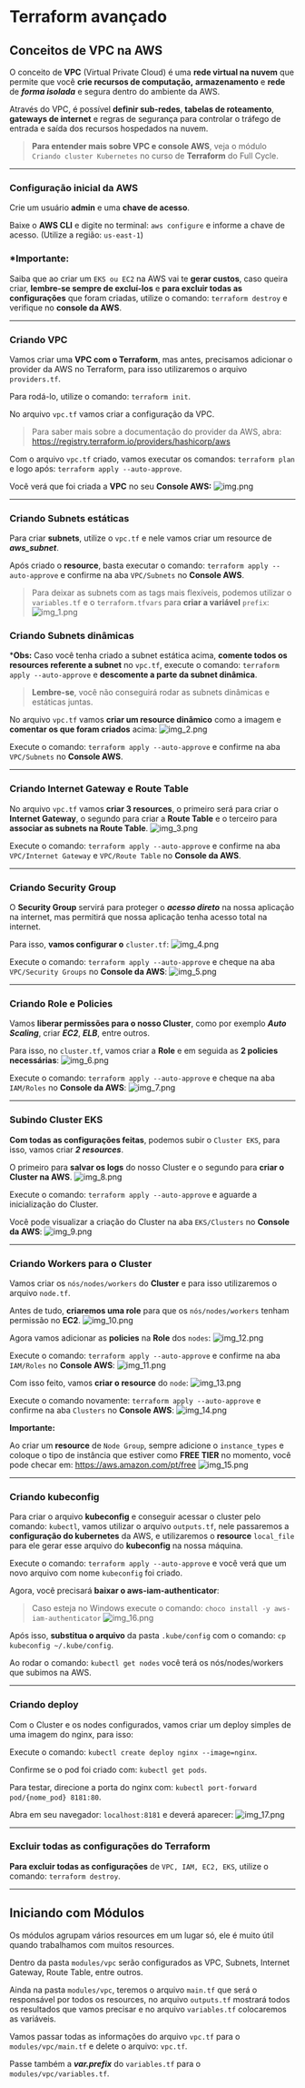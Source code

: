 # Terraform avançado

## Conceitos de VPC na AWS

O conceito de **VPC** (Virtual Private Cloud) é uma **rede virtual na nuvem** que permite que você **crie recursos de computação,**
**armazenamento** e **rede** de _**forma isolada**_ e segura dentro do ambiente da AWS.

Através do VPC, é possível **definir sub-redes**, **tabelas de roteamento**, **gateways de internet** e regras de segurança para
controlar o tráfego de entrada e saída dos recursos hospedados na nuvem.

>**Para entender mais sobre VPC e console AWS**, veja o módulo `Criando cluster Kubernetes` no curso
de **Terraform** do Full Cycle.

---

### Configuração inicial da AWS

Crie um usuário **admin** e uma **chave de acesso**.

Baixe o **AWS CLI** e digite no terminal: `aws configure` e informe a chave de acesso. (Utilize a região: `us-east-1`)

### *Importante:

Saiba que ao criar um `EKS ou EC2` na AWS vai te **gerar custos**, caso queira criar, **lembre-se sempre de excluí-los**
e **para excluir todas as configurações** que foram criadas, utilize o comando: `terraform destroy` e verifique no
**console da AWS**.

---

### Criando VPC

Vamos criar uma **VPC com o Terraform**, mas antes, precisamos adicionar o provider da AWS no Terraform, para isso
utilizaremos o arquivo `providers.tf`.

Para rodá-lo, utilize o comando: `terraform init`.

No arquivo `vpc.tf` vamos criar a configuração da VPC.

> Para saber mais sobre a documentação do provider da AWS, abra: https://registry.terraform.io/providers/hashicorp/aws

Com o arquivo `vpc.tf` criado, vamos executar os comandos: `terraform plan` e logo após: `terraform apply --auto-approve`.

Você verá que foi criada a **VPC** no seu **Console AWS:**
![img.png](readme_images/img.png)

---

### Criando Subnets estáticas

Para criar **subnets**, utilize o `vpc.tf` e nele vamos criar um resource de _**aws_subnet**_.

Após criado o **resource**, basta executar o comando: `terraform apply --auto-approve` e confirme na aba `VPC/Subnets` no **Console AWS**.

> Para deixar as subnets com as tags mais flexíveis, podemos utilizar o `variables.tf` e o `terraform.tfvars` para **criar a
variável** `prefix`:
![img_1.png](readme_images/img_1.png)

### Criando Subnets dinâmicas

***Obs:** Caso você tenha criado a subnet estática acima, **comente todos os resources referente a subnet** no `vpc.tf`,
execute o comando: `terraform apply --auto-approve` e **descomente a parte da subnet dinâmica**.

> **Lembre-se**, você não conseguirá rodar as subnets dinâmicas e estáticas juntas.

No arquivo `vpc.tf` vamos **criar um resource dinâmico** como a imagem e **comentar os que foram criados** acima:
![img_2.png](readme_images/img_2.png)

Execute o comando: `terraform apply --auto-approve` e confirme na aba `VPC/Subnets` no **Console AWS**.

---

### Criando Internet Gateway e Route Table

No arquivo `vpc.tf` vamos **criar 3 resources**, o primeiro será para criar o **Internet Gateway**, o segundo para criar a
**Route Table** e o terceiro para **associar as subnets na Route Table**.
![img_3.png](readme_images/img_3.png)

Execute o comando: `terraform apply --auto-approve` e confirme na aba `VPC/Internet Gateway` e `VPC/Route Table`
no **Console da AWS**.

---

### Criando Security Group

O **Security Group** servirá para proteger o _**acesso direto**_ na nossa aplicação na internet, mas permitirá que nossa aplicação
tenha acesso total na internet.

Para isso, **vamos configurar o** `cluster.tf`:
![img_4.png](readme_images/img_4.png)

Execute o comando: `terraform apply --auto-approve` e cheque na aba `VPC/Security Groups` no **Console da AWS**:
![img_5.png](readme_images/img_5.png)

---

### Criando Role e Policies

Vamos **liberar permissões para o nosso Cluster**, como por exemplo **_Auto Scaling_**, criar **_EC2_**, **_ELB_**, entre outros.

Para isso, no `cluster.tf`, vamos criar a **Role** e em seguida as **2 policies necessárias**:
![img_6.png](readme_images/img_6.png)

Execute o comando: `terraform apply --auto-approve` e cheque na aba `IAM/Roles` no **Console da AWS**:
![img_7.png](readme_images/img_7.png)

---

### Subindo Cluster EKS

**Com todas as configurações feitas**, podemos subir o `Cluster EKS`, para isso, vamos criar _**2 resources**_.

O primeiro para **salvar os logs** do nosso Cluster e o segundo para **criar o Cluster na AWS**.
![img_8.png](readme_images/img_8.png)

Execute o comando: `terraform apply --auto-approve` e aguarde a inicialização do Cluster.

Você pode visualizar a criação do Cluster na aba `EKS/Clusters` no **Console da AWS**:
![img_9.png](readme_images/img_9.png)

---

### Criando Workers para o Cluster

Vamos criar os `nós/nodes/workers` do **Cluster** e para isso utilizaremos o arquivo `node.tf`.

Antes de tudo, **criaremos uma role** para que os `nós/nodes/workers` tenham permissão no **EC2**.
![img_10.png](readme_images/img_10.png)

Agora vamos adicionar as **policies** na **Role** dos `nodes`:
![img_12.png](readme_images/img_12.png)

Execute o comando: `terraform apply --auto-approve` e confirme na aba `IAM/Roles` no **Console AWS**:
![img_11.png](readme_images/img_11.png)

Com isso feito, vamos **criar o resource** do `node`:
![img_13.png](readme_images/img_13.png)

Execute o comando novamente: `terraform apply --auto-approve` e confirme na aba `Clusters` no **Console AWS**:
![img_14.png](readme_images/img_14.png)

**Importante:**

Ao criar um **resource** de `Node Group`, sempre adicione o `instance_types` e coloque o tipo de instância que estiver
como **FREE TIER** no momento, você pode checar em: https://aws.amazon.com/pt/free
![img_15.png](readme_images/img_15.png)

---

### Criando kubeconfig

Para criar o arquivo **kubeconfig** e conseguir acessar o cluster pelo comando: `kubectl`, vamos utilizar o arquivo `outputs.tf`,
nele passaremos a **configuração do kubernetes** da AWS, e utilizaremos o **resource** `local_file` para ele
gerar esse arquivo do **kubeconfig** na nossa máquina.

Execute o comando: `terraform apply --auto-approve` e você verá que um novo arquivo com nome `kubeconfig` foi criado.

Agora, você precisará **baixar o aws-iam-authenticator**:

> Caso esteja no Windows execute o comando: `choco install -y aws-iam-authenticator`
![img_16.png](readme_images/img_16.png)

Após isso, **substitua o arquivo** da pasta `.kube/config` com o comando: `cp kubeconfig ~/.kube/config`.

Ao rodar o comando: `kubectl get nodes` você terá os nós/nodes/workers que subimos na AWS.

---

### Criando deploy

Com o Cluster e os nodes configurados, vamos criar um deploy simples de uma imagem do nginx, para isso:

Execute o comando: `kubectl create deploy nginx --image=nginx`.

Confirme se o pod foi criado com: `kubectl get pods`.

Para testar, direcione a porta do nginx com: `kubectl port-forward pod/{nome_pod} 8181:80`.

Abra em seu navegador: `localhost:8181` e deverá aparecer:
![img_17.png](readme_images/img_17.png)

---

### Excluir todas as configurações do Terraform

**Para excluir todas as configurações** de `VPC, IAM, EC2, EKS`, utilize o comando: `terraform destroy`.

---

## Iniciando com Módulos

Os módulos agrupam vários resources em um lugar só, ele é muito útil quando trabalhamos com muitos resources.

Dentro da pasta `modules/vpc` serão configurados as VPC, Subnets, Internet Gateway, Route Table, entre outros.

Ainda na pasta `modules/vpc`, teremos o arquivo `main.tf` que será o responsável por todos os resources, no arquivo
`outputs.tf` mostrará todos os resultados que vamos precisar e no arquivo `variables.tf` colocaremos as variáveis.

Vamos passar todas as informações do arquivo `vpc.tf` para o `modules/vpc/main.tf` e delete o arquivo: `vpc.tf`.

Passe também a **_var.prefix_** do `variables.tf` para o `modules/vpc/variables.tf`.
